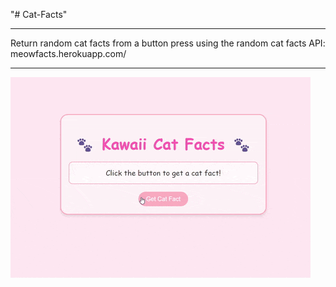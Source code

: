 "# Cat-Facts"

---

Return random cat facts from a button press using the
random cat facts API: meowfacts.herokuapp.com/

---

![Project gif](catFactsGif.gif)
